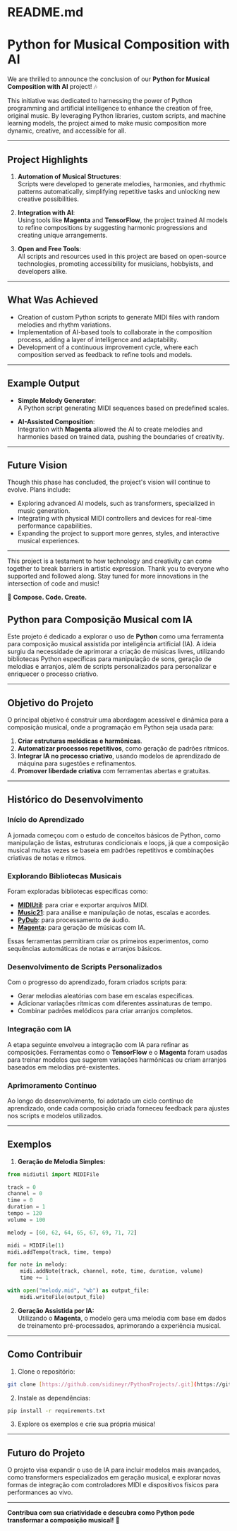 # README.md  
# Python for Musical Composition with AI  

We are thrilled to announce the conclusion of our **Python for Musical Composition with AI** project! 🎶  

This initiative was dedicated to harnessing the power of Python programming and artificial intelligence to enhance the creation of free, original music. By leveraging Python libraries, custom scripts, and machine learning models, the project aimed to make music composition more dynamic, creative, and accessible for all.  

---

## Project Highlights  

1. **Automation of Musical Structures**:  
   Scripts were developed to generate melodies, harmonies, and rhythmic patterns automatically, simplifying repetitive tasks and unlocking new creative possibilities.  

2. **Integration with AI**:  
   Using tools like **Magenta** and **TensorFlow**, the project trained AI models to refine compositions by suggesting harmonic progressions and creating unique arrangements.  

3. **Open and Free Tools**:  
   All scripts and resources used in this project are based on open-source technologies, promoting accessibility for musicians, hobbyists, and developers alike.  

---

## What Was Achieved  

- Creation of custom Python scripts to generate MIDI files with random melodies and rhythm variations.  
- Implementation of AI-based tools to collaborate in the composition process, adding a layer of intelligence and adaptability.  
- Development of a continuous improvement cycle, where each composition served as feedback to refine tools and models.  

---

## Example Output  

- **Simple Melody Generator**:  
   A Python script generating MIDI sequences based on predefined scales.  

- **AI-Assisted Composition**:  
   Integration with **Magenta** allowed the AI to create melodies and harmonies based on trained data, pushing the boundaries of creativity.  

---

## Future Vision  

Though this phase has concluded, the project's vision will continue to evolve. Plans include:  

- Exploring advanced AI models, such as transformers, specialized in music generation.  
- Integrating with physical MIDI controllers and devices for real-time performance capabilities.  
- Expanding the project to support more genres, styles, and interactive musical experiences.  

---

This project is a testament to how technology and creativity can come together to break barriers in artistic expression. Thank you to everyone who supported and followed along. Stay tuned for more innovations in the intersection of code and music!  

🎵 **Compose. Code. Create.**  


## Python para Composição Musical com IA  

Este projeto é dedicado a explorar o uso de **Python** como uma ferramenta para composição musical assistida por inteligência artificial (IA). A ideia surgiu da necessidade de aprimorar a criação de músicas livres, utilizando bibliotecas Python específicas para manipulação de sons, geração de melodias e arranjos, além de scripts personalizados para personalizar e enriquecer o processo criativo.

---

## Objetivo do Projeto  

O principal objetivo é construir uma abordagem acessível e dinâmica para a composição musical, onde a programação em Python seja usada para:  

1. **Criar estruturas melódicas e harmônicas**.
2. **Automatizar processos repetitivos**, como geração de padrões rítmicos.
3. **Integrar IA no processo criativo**, usando modelos de aprendizado de máquina para sugestões e refinamentos.
4. **Promover liberdade criativa** com ferramentas abertas e gratuitas.

---

## Histórico do Desenvolvimento  

### **Início do Aprendizado**  
A jornada começou com o estudo de conceitos básicos de Python, como manipulação de listas, estruturas condicionais e loops, já que a composição musical muitas vezes se baseia em padrões repetitivos e combinações criativas de notas e ritmos.  

### **Explorando Bibliotecas Musicais**  
Foram exploradas bibliotecas específicas como:  

- **[MIDIUtil](https://midiutil.readthedocs.io/en/latest/)**: para criar e exportar arquivos MIDI.  
- **[Music21](https://web.mit.edu/music21/)**: para análise e manipulação de notas, escalas e acordes.  
- **[PyDub](https://pypi.org/project/pydub/)**: para processamento de áudio.  
- **[Magenta](https://magenta.tensorflow.org/)**: para geração de músicas com IA.  

Essas ferramentas permitiram criar os primeiros experimentos, como sequências automáticas de notas e arranjos básicos.  

### **Desenvolvimento de Scripts Personalizados**  
Com o progresso do aprendizado, foram criados scripts para:  

- Gerar melodias aleatórias com base em escalas específicas.  
- Adicionar variações rítmicas com diferentes assinaturas de tempo.  
- Combinar padrões melódicos para criar arranjos completos.  

### **Integração com IA**  
A etapa seguinte envolveu a integração com IA para refinar as composições. Ferramentas como o **TensorFlow** e o **Magenta** foram usadas para treinar modelos que sugerem variações harmônicas ou criam arranjos baseados em melodias pré-existentes.

### **Aprimoramento Contínuo**  
Ao longo do desenvolvimento, foi adotado um ciclo contínuo de aprendizado, onde cada composição criada forneceu feedback para ajustes nos scripts e modelos utilizados.  

---

## Exemplos  

1. **Geração de Melodia Simples:**  
```python
from midiutil import MIDIFile  

track = 0  
channel = 0  
time = 0  
duration = 1  
tempo = 120  
volume = 100  

melody = [60, 62, 64, 65, 67, 69, 71, 72]  

midi = MIDIFile(1)  
midi.addTempo(track, time, tempo)  

for note in melody:  
    midi.addNote(track, channel, note, time, duration, volume)  
    time += 1  

with open("melody.mid", "wb") as output_file:  
    midi.writeFile(output_file)  
```

2. **Geração Assistida por IA:**  
Utilizando o **Magenta**, o modelo gera uma melodia com base em dados de treinamento pré-processados, aprimorando a experiência musical.  

---

## Como Contribuir  

1. Clone o repositório:  
```bash
git clone [https://github.com/sidineyr/PythonProjects/.git](https://github.com/sidineyr/PythonProjects)
```  

2. Instale as dependências:  
```bash
pip install -r requirements.txt
```  

3. Explore os exemplos e crie sua própria música!

---

## Futuro do Projeto  

O projeto visa expandir o uso de IA para incluir modelos mais avançados, como transformers especializados em geração musical, e explorar novas formas de integração com controladores MIDI e dispositivos físicos para performances ao vivo.

---

**Contribua com sua criatividade e descubra como Python pode transformar a composição musical!** 🎵  
